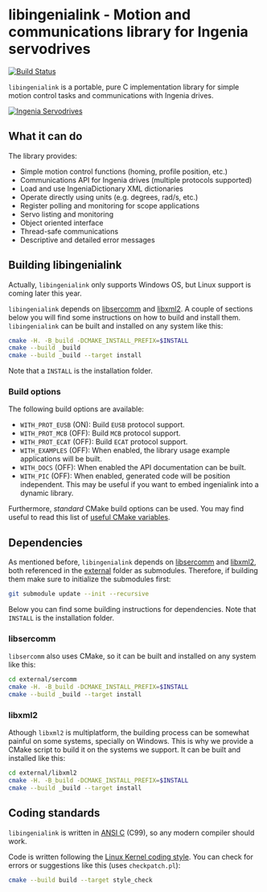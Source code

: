 # libingenialink - Motion and communications library for Ingenia servodrives

[![Build Status](https://jenkins.ingeniamc.com/buildStatus/icon?job=Ingenia-public%2Fingenialink%2FINGK-187-add-jenkins-ci-process)]()


`libingenialink` is a portable, pure C implementation library for simple motion
control tasks and communications with Ingenia drives.

[![Ingenia Servodrives](https://s3.eu-central-1.amazonaws.com/ingeniamc-cdn/images/all-servodrives.png)](http://www.ingeniamc.com)

## What it can do

The library provides:

* Simple motion control functions (homing, profile position, etc.)
* Communications API for Ingenia drives (multiple protocols supported)
* Load and use IngeniaDictionary XML dictionaries
* Operate directly using units (e.g. degrees, rad/s, etc.)
* Register polling and monitoring for scope applications
* Servo listing and monitoring
* Object oriented interface
* Thread-safe communications
* Descriptive and detailed error messages

## Building libingenialink

Actually, `libingenialink` only supports Windows OS, but Linux support is coming later this year.

`libingenialink` depends on [libsercomm][sercomm] and [libxml2][libxml2]. A
couple of sections below you will find some instructions on how to build and
install them. `libingenialink` can be built and installed on any system like
this:

```sh
cmake -H. -B_build -DCMAKE_INSTALL_PREFIX=$INSTALL
cmake --build _build
cmake --build _build --target install
```

Note that a `INSTALL` is the installation folder.

[sercomm]: https://github.com/ingeniamc/sercomm
[libxml2]: https://xmlsoft.org

### Build options

The following build options are available:

- `WITH_PROT_EUSB` (ON): Build `EUSB` protocol support.
- `WITH_PROT_MCB` (OFF): Build `MCB` protocol support.
- `WITH_PROT_ECAT` (OFF): Build `ECAT` protocol support.
- `WITH_EXAMPLES` (OFF): When enabled, the library usage example applications will be built.
- `WITH_DOCS` (OFF): When enabled the API documentation can be built.
- `WITH_PIC` (OFF): When enabled, generated code will be position independent.
  This may be useful if you want to embed ingenialink into a dynamic library.

Furthermore, *standard* CMake build options can be used. You may find useful to
read this list of [useful CMake variables][cmakeuseful].

[cmakeuseful]: https://cmake.org/Wiki/CMake_Useful_Variables

## Dependencies

As mentioned before, `libingenialink` depends on [libsercomm][sercomm] and
[libxml2][libxml2], both referenced in the [external][external] folder as
submodules. Therefore, if building them make sure to initialize the submodules
first:

```sh
git submodule update --init --recursive
```

Below you can find some building instructions for dependencies. Note that
`INSTALL` is the installation folder.

[sercomm]: https://github.com/ingeniamc/sercomm
[libxml2]: https://xmlsoft.org
[external]: https://github.com/ingeniamc/ingenialink/tree/master/external

### libsercomm

`libsercomm` also uses CMake, so it can be built and installed on any system
like this:

```sh
cd external/sercomm
cmake -H. -B_build -DCMAKE_INSTALL_PREFIX=$INSTALL
cmake --build _build --target install
```

### libxml2

Athough `libxml2` is multiplatform, the building process can be somewhat painful
on some systems, specially on Windows. This is why we provide a CMake script
to build it on the systems we support. It can be built and installed like this:

```sh
cd external/libxml2
cmake -H. -B_build -DCMAKE_INSTALL_PREFIX=$INSTALL
cmake --build _build --target install
```

<!-- If using Linux, we actually recommend installing the library packages from
the official repositories. For example in Debian/Ubuntu systems:

```sh
sudo apt install libxml2-dev
```

On recent versions of macOS, it seems to be already installed on the system. If
not, you can also use [brew][brew] to install it.-->

[brew]: https://brew.sh

## Coding standards

`libingenialink` is written in [ANSI C][ansic] (C99), so any modern compiler
should work.

Code is written following the [Linux Kernel coding style][kernelstyle]. You can
check for errors or suggestions like this (uses `checkpatch.pl`):

```sh
cmake --build build --target style_check
```

[ansic]: http://en.wikipedia.org/wiki/ANSI_C
[kernelstyle]: https://www.kernel.org/doc/html/latest/process/coding-style.html
